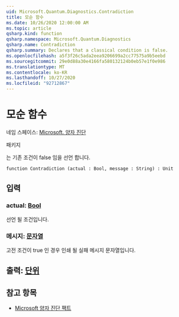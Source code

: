 ```yaml
---
uid: Microsoft.Quantum.Diagnostics.Contradiction
title: 모순 함수
ms.date: 10/26/2020 12:00:00 AM
ms.topic: article
qsharp.kind: function
qsharp.namespace: Microsoft.Quantum.Diagnostics
qsharp.name: Contradiction
qsharp.summary: Declares that a classical condition is false.
ms.openlocfilehash: a5f3f26c5ada2eea9206699a2cc77575a9b5eebd
ms.sourcegitcommit: 29e0d88a30e4166fa580132124b0eb57e1f0e986
ms.translationtype: MT
ms.contentlocale: ko-KR
ms.lasthandoff: 10/27/2020
ms.locfileid: "92712867"
---
```

# <a name="contradiction-function"></a>모순 함수

네임 스페이스: [Microsoft. 양자 진단](xref:Microsoft.Quantum.Diagnostics)

패키지 [](https://nuget.org/packages/)


는 기존 조건이 false 임을 선언 합니다.

```qsharp
function Contradiction (actual : Bool, message : String) : Unit
```


## <a name="input"></a>입력

### <a name="actual--bool"></a>actual: [Bool](xref:microsoft.quantum.lang-ref.bool)

선언 될 조건입니다.


### <a name="message--string"></a>메시지: [문자열](xref:microsoft.quantum.lang-ref.string)

고전 조건이 true 인 경우 인쇄 될 실패 메시지 문자열입니다.



## <a name="output--unit"></a>출력: [단위](xref:microsoft.quantum.lang-ref.unit)



## <a name="see-also"></a>참고 항목

- [Microsoft 양자 진단 팩트](xref:Microsoft.Quantum.Diagnostics.Fact)